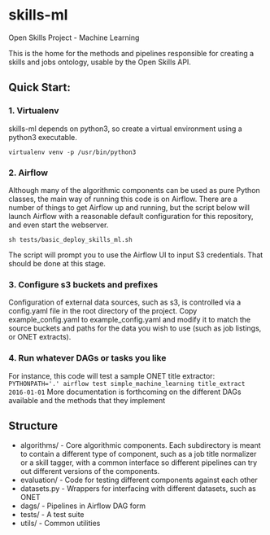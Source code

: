 # skills-ml
Open Skills Project - Machine Learning

This is the home for the methods and pipelines responsible for creating a skills and jobs ontology, usable by the Open Skills API.

## Quick Start:

### 1. Virtualenv
skills-ml depends on python3, so create a virtual environment using a python3 executable.

`virtualenv venv -p /usr/bin/python3`

### 2. Airflow
Although many of the algorithmic components can be used as pure Python classes, the main way of running this code is on Airflow. There are a number of things to get Airflow up and running, but the script below will launch Airflow with a reasonable default configuration for this repository, and even start the webserver.

`sh tests/basic_deploy_skills_ml.sh`

The script will prompt you to use the Airflow UI to input S3 credentials. That should be done at this stage.

### 3. Configure s3 buckets and prefixes

Configuration of external data sources, such as s3, is controlled via a config.yaml file in the root directory of the project. Copy example_config.yaml to example_config.yaml and modify it to match the source buckets and paths for the data you wish to use (such as job listings, or ONET extracts).

### 4. Run whatever DAGs or tasks you like
For instance, this code will test a sample ONET title extractor:
`PYTHONPATH='.' airflow test simple_machine_learning title_extract 2016-01-01`
More documentation is forthcoming on the different DAGs available and the methods that they implement

## Structure

- algorithms/ - Core algorithmic components. Each subdirectory is meant to contain a different type of component, such as a job title normalizer or a skill tagger, with a common interface so different pipelines can try out different versions of the components.
- evaluation/ - Code for testing different components against each other
- datasets.py - Wrappers for interfacing with different datasets, such as ONET
- dags/ - Pipelines in Airflow DAG form
- tests/ - A test suite
- utils/ - Common utilities
